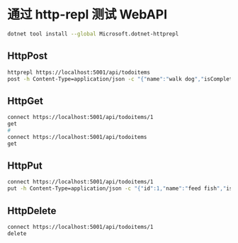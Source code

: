 # 通过 http-repl 测试 WebAPI

```bash
dotnet tool install --global Microsoft.dotnet-httprepl
```

## HttpPost

```bash
httprepl https://localhost:5001/api/todoitems
post -h Content-Type=application/json -c "{"name":"walk dog","isComplete":true}"
```

## HttpGet

```bash
connect https://localhost:5001/api/todoitems/1
get
#
connect https://localhost:5001/api/todoitems
get
```

## HttpPut

```bash
connect https://localhost:5001/api/todoitems/1
put -h Content-Type=application/json -c "{"id":1,"name":"feed fish","isComplete":true}"
```

## HttpDelete

```bash
connect https://localhost:5001/api/todoitems/1
delete
```

